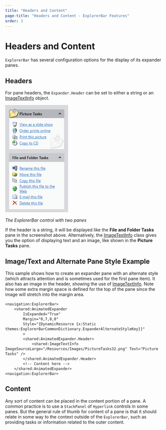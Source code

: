 ```yaml
---
title: "Headers and Content"
page-title: "Headers and Content - ExplorerBar Features"
order: 3
---
```

# Headers and Content

`ExplorerBar` has several configuration options for the display of its expander panes.

## Headers

For pane headers, the `Expander.Header` can be set to either a string or an [ImageTextInfo](xref:@ActiproUIRoot.Controls.ImageTextInfo) object.

![Screenshot](../images/explorerbar.png)

*The ExplorerBar control with two panes*

If the header is a string, it will be displayed like the **File and Folder Tasks** pane in the screenshot above.  Alternatively, the [ImageTextInfo](xref:@ActiproUIRoot.Controls.ImageTextInfo) class gives you the option of displaying text and an image, like shown in the **Picture Tasks** pane.

## Image/Text and Alternate Pane Style Example

This sample shows how to create an expander pane with an alternate style (which attracts attention and is sometimes used for the first pane item).  It also has an image in the header, showing the use of [ImageTextInfo](xref:@ActiproUIRoot.Controls.ImageTextInfo).  Note how some extra margin space is defined for the top of the pane since the image will stretch into the margin area.

```xaml
<navigation:ExplorerBar>
	<shared:AnimatedExpander
		IsExpanded="True"
		Margin="0,7,0,0"
		Style="{DynamicResource {x:Static themes:ExplorerBarCommonDictionary.ExpanderAlternateStyleKey}}"
		>
		<shared:AnimatedExpander.Header>
			<shared:ImageTextInfo ImageSourceLarge="/Resources/Images/PictureTasks32.png" Text="Picture Tasks" />
		</shared:AnimatedExpander.Header>
		<!-- Content here -->
	</shared:AnimatedExpander>
<navigation:ExplorerBar>
```

## Content

Any sort of content can be placed in the content portion of a pane.  A common practice is to use a `StackPanel` of `Hyperlink` controls in some panes.  But the general rule of thumb for content of a pane is that it should relate in some way to the context outside of the `ExplorerBar`, such as providing tasks or information related to the outer content.
